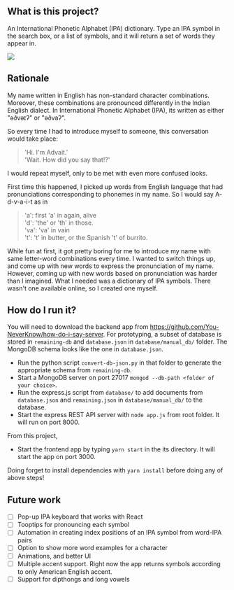 ## What is this project?
An International Phonetic Alphabet (IPA) dictionary. Type an IPA symbol in the search box, or a list of symbols, and it will return a set of words they appear in.

![](https://media.giphy.com/media/1P01VCSs34QCBS7nhb/giphy.gif)
## Rationale
My name written in English has non-standard character combinations. Moreover, these combinations are pronounced differently in the Indian English dialect. In International Phonetic Alphabet (IPA), its written as either "əðvəɪʔ" or "əðvaʔ".

So every time I had to introduce myself to someone, this conversation would take place: 
> 'Hi. I'm Advait.'  
> 'Wait. How did you say that!?'    

I would repeat myself, only to be met with even more confused looks.

First time this happened, I picked up words from English language that had pronunciations corresponding to phonemes in my name. So I would say A-d-v-a-i-t as in 
> 'a': first 'a' in again, alive  
> 'd': 'the' or 'th' in those.  
> 'va': 'va' in vain  
> 't': 't' in butter, or the Spanish 't' of burrito.  

While fun at first, it got pretty boring for me to introduce my name with same letter-word combinations every time. I wanted to switch things up, and come up with new words to express the pronunciation of my name. However, coming up with new words based on pronunciation was harder than I imagined. What I needed was a dictionary of IPA symbols. There wasn't one available online, so I created one myself. 

## How do I run it?
You will need to download the backend app from https://github.com/You-NeverKnow/how-do-i-say-server.
For prototyping, a subset of database is stored in `remaining-db` and `database.json` in `database/manual_db/` folder. The MongoDB schema looks like the one in `database.json`.
* Run the python script `convert-db-json.py` in that folder to generate the appropriate schema from `remaining-db`.
* Start a MongoDB server on port 27017 `mongod --db-path <folder of your choice>`.
* Run the express.js script from `database/` to add documents from `database.json` and `remaining.json` in `database/manual_db/` to the database.
* Start the express REST API server with `node app.js` from root folder. It will run on port 8000.

From this project,
* Start the frontend app by typing `yarn start` in the its directory. It will start the app on port 3000.

Doing forget to install dependencies with `yarn install` before doing any of above steps!

## Future work
- [ ] Pop-up IPA keyboard that works with React
- [ ] Tooptips for pronouncing each symbol
- [ ] Automation in creating index positions of an IPA symbol from word-IPA pairs
- [ ] Option to show more word examples for a character
- [ ] Animations, and better UI
- [ ] Multiple accent support. Right now the app returns symbols according to only American English accent.
- [ ] Support for dipthongs and long vowels
